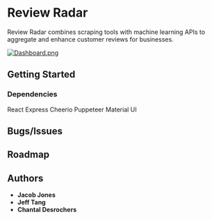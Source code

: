 # Review Radar

 Review Radar combines scraping tools with machine learning APIs to aggregate and enhance customer reviews for businesses. 

[![Dashboard.png](https://postimg.cc/image/drwea21hz/)](https://postimg.cc/image/drwea21hz/)

## Getting Started

### Dependencies

React
Express
Cheerio
Puppeteer
Material UI

## Bugs/Issues

## Roadmap

## Authors

* **Jacob Jones** 
* **Jeff Tang** 
* **Chantal Desrochers**

